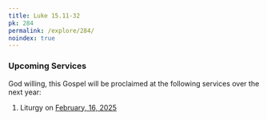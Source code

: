 ```yaml
---
title: Luke 15.11-32
pk: 284
permalink: /explore/284/
noindex: true
---
```


### Upcoming Services

God willing, this Gospel will be proclaimed at the following services over the next year:


1. Liturgy on [February, 16, 2025](https://orthocal.info/readings/gregorian/2025/02/16/)
